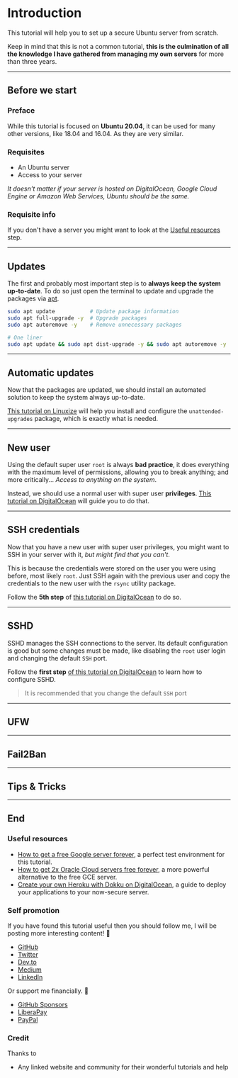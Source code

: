 <!--
Title: How to completely secure an Ubuntu server
Tags: ubuntu, security, devops, server
 -->

# Introduction

This tutorial will help you to set up a secure Ubuntu server from scratch.

Keep in mind that this is not a common tutorial, **this is the culmination of all the knowledge I have gathered from managing my own servers** for more than three years.

---

## Before we start

### Preface

While this tutorial is focused on **Ubuntu 20.04**, it can be used for many other versions, like 18.04 and 16.04. As they are very similar.

### Requisites

- An Ubuntu server
- Access to your server

_It doesn't matter if your server is hosted on DigitalOcean, Google Cloud Engine or Amazon Web Services, Ubuntu should be the same._

### Requisite info

If you don't have a server you might want to look at the [Useful resources](#useful-resources) step.

---

## Updates

The first and probably most important step is to **always keep the system up-to-date**. To do so just open the terminal to update and upgrade the packages via [apt](https://linuxize.com/post/how-to-use-apt-command/).

```sh
sudo apt update           # Update package information
sudo apt full-upgrade -y  # Upgrade packages
sudo apt autoremove -y    # Remove unnecessary packages

# One liner
sudo apt update && sudo apt dist-upgrade -y && sudo apt autoremove -y
```

---

## Automatic updates

Now that the packages are updated, we should install an automated solution to keep the system always up-to-date.

[This tutorial on Linuxize](https://linuxize.com/post/how-to-set-up-automatic-updates-on-ubuntu-18-04/) will help you install and configure the `unattended-upgrades` package, which is exactly what is needed.

---

## New user

Using the default super user `root` is always **bad practice**, it does everything with the maximum level of permissions, allowing you to break anything; and more critically... _Access to anything on the system_.

Instead, we should use a normal user with super user **privileges**. [This tutorial on DigitalOcean](https://www.digitalocean.com/community/tutorials/how-to-create-a-new-sudo-enabled-user-on-ubuntu-20-04-quickstart) will guide you to do that.

---

## SSH credentials

Now that you have a new user with super user privileges, you might want to SSH in your server with it, _but might find that you can't_.

This is because the credentials were stored on the user you were using before, most likely `root`. Just SSH again with the previous user and copy the credentials to the new user with the `rsync` utility package.

Follow the **5th step** of [this tutorial on DigitalOcean](https://www.digitalocean.com/community/tutorials/initial-server-setup-with-ubuntu-20-04#if-the-root-account-uses-ssh-key-authentication) to do so.

---

## SSHD

SSHD manages the SSH connections to the server. Its default configuration is good but some changes must be made, like disabling the `root` user login and changing the default `SSH` port.

Follow the **first step** [of this tutorial on DigitalOcean](https://www.digitalocean.com/community/tutorials/how-to-harden-openssh-on-ubuntu-18-04) to learn how to configure SSHD.

> It is recommended that you change the default `SSH` port

---

## UFW

---

## Fail2Ban

---

## Tips & Tricks

<!-- TODO: PHP info -->
<!-- TODO: database info -->
<!-- TODO: Docker info -->
<!-- TODO: web server info -->

<!-- TODO: recommend Dokku -->

---

## End

### Useful resources

- [How to get a free Google server forever](https://dev.to/phocks/how-to-get-a-free-google-server-forever-1fpf), a perfect test environment for this tutorial.
- [How to get 2x Oracle Cloud servers free forever](https://dev.to/phocks/how-to-get-2x-oracle-cloud-servers-free-forever-4o22), a more powerful alternative to the free GCE server.
- [Create your own Heroku with Dokku on DigitalOcean](https://dev.to/alejandroakbal/create-your-own-heroku-with-dokku-on-digitalocean-14ef), a guide to deploy your applications to your now-secure server.

### Self promotion

If you have found this tutorial useful then you should follow me, I will be posting more interesting content! 🥰

- [GitHub](https://github.com/AlejandroAkbal)
- [Twitter](https://twitter.com/AlejandroAkbal)
- [Dev.to](https://dev.to/alejandroakbal)
- [Medium](https://medium.com/@alejandroakbal)
- [LinkedIn](https://www.linkedin.com/in/alejandro-akbal)

Or support me financially. 💸

- [GitHub Sponsors](https://github.com/sponsors/AlejandroAkbal)
- [LiberaPay](https://redirect.r34.app/liberapay)
- [PayPal](https://redirect.r34.app/paypal)

### Credit

Thanks to

- Any linked website and community for their wonderful tutorials and help
